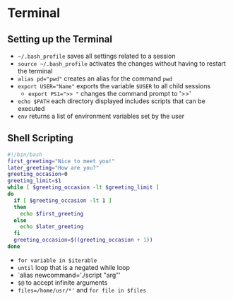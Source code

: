 # Terminal

## Setting up the Terminal

* `~/.bash_profile` saves all settings related to a session
* `source ~/.bash_profile` activates the changes without having to restart the terminal
* `alias pd="pwd"` creates an alias for the command `pwd`
* `export USER="Name"` exports the variable `$USER` to all child sessions
  * `export PS1=">> "` changes the command prompt to '>>'
* `echo $PATH` each directory displayed includes scripts that can be executed
* `env` returns a list of environment variables set by the user

## Shell Scripting

```bash
#!/bin/bash
first_greeting="Nice to meet you!"
later_greeting="How are you?"
greeting_occasion=0
greeting_limit=$1
while [ $greeting_occasion -lt $greeting_limit ]
do
  if [ $greeting_occasion -lt 1 ]
  then
    echo $first_greeting
  else
    echo $later_greeting
  fi
  greeting_occasion=$((greeting_occasion + 1))
done
```

* `for variable in $iterable`
* `until` loop that is a negated while loop
* `alias newcommand='./script "arg"'
* `$@` to accept infinite arguments
* `files=/home/usr/*'` and `for file in $files`
